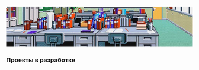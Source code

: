 ![alt text](https://github.com/bottifyLab/.github/blob/main/cover2.jpg?raw=true)

### Проекты в разработке


